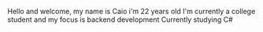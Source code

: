 Hello and welcome, my name is Caio i'm 22 years old I'm currently a college student and my focus is backend development
Currently studying C#
